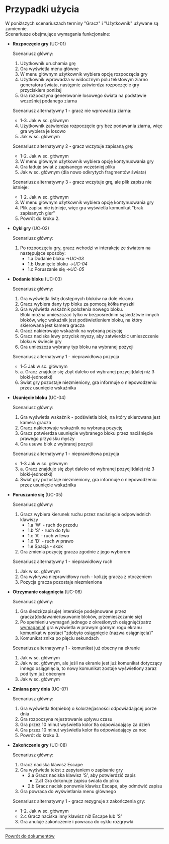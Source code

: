 # Przypadki użycia

W poniższych scenariuszach terminy "Gracz" i "Użytkownik" używane są zamiennie.\
Scenariusze obejmujące wymagania funkcjonalne:

* __Rozpoczęcie gry__ (UC-01)

    Scenariusz główny:
    1. Użytkownik uruchamia grę
    2. Gra wyświetla menu główne
    3. W menu głównym użytkownik wybiera opcję rozpoczęcia gry
    4. Użytkownik wprowadza w widocznym polu tekstowym ziarno generatora świata, następnie zatwierdza rozpoczęcie gry
       przyciskiem poniżej
    5. Gra rozpoczyna generowanie losowego świata na podstawie wcześniej podanego ziarna

    Scenariusz alternatywny 1 - gracz nie wprowadza ziarna:
    * 1-3. Jak w sc. głównym
    4. Użytkownik zatwierdza rozpoczęcie gry bez podawania ziarna, więc gra wybiera je losowo
    5. Jak w sc. głównym

    Scenariusz alternatywny 2 - gracz wczytuje zapisaną grę:
    * 1-2. Jak w sc. głównym
    3. W menu głównym użytkownik wybiera opcję kontynuowania gry
    4. Gra ładuje świat z zapisanego wcześniej pliku
    5. Jak w sc. głównym (dla nowo odkrytych fragmentów świata)

    Scenariusz alternatywny 3 - gracz wczytuje grę, ale plik zapisu nie istnieje:
    * 1-2. Jak w sc. głównym
    3. W menu głównym użytkownik wybiera opcję kontynuowania gry
    4. Plik zapisu nie istnieje, więc gra wyświetla komunikat "brak zapisanych gier"
    5. Powrót do kroku 2.

* __Cykl gry__ (UC-02)

    Scenariusz główny:
    1. Po rozpoczęciu gry, gracz wchodzi w interakcje ze światem na następujące sposoby:
        * 1.a Dodanie bloku ->_UC-03_
        * 1.b Usunięcie bloku ->_UC-04_
        * 1.c Poruszanie się ->_UC-05_

* __Dodanie bloku__ (UC-03)

    Scenariusz główny:
    1. Gra wyświetla listę dostępnych bloków na dole ekranu
    2. Gracz wybiera dany typ bloku za pomocą kółka myszki
    3. Gra wyświetla wskaźnik położenia nowego bloku.\
       Bloki można umieszczać tylko w bezpośrednim sąsiedztwie innych bloków, więc wskaźnik jest podświetleniem bloku,
       na który skierowana jest kamera gracza
    4. Gracz nakierowuje wskaźnik na wybraną pozycję
    5. Gracz naciska lewy przycisk myszy, aby zatwierdzić umieszczenie bloku w świecie gry
    6. Gra umieszcza wybrany typ bloku na wybranej pozycji

    Scenariusz alternatywny 1 - nieprawidłowa pozycja
    * 1-5 Jak w sc. głównym
    5. a. Gracz znajduje się zbyt daleko od wybranej pozycji(dalej niż 3 bloki-jednostki)
    6. Świat gry pozostaje niezmieniony, gra informuje o niepowodzeniu przez usunięcie wskaźnika

* __Usunięcie bloku__ (UC-04)

    Scenariusz główny:
    1. Gra wyświetla wskaźnik - podświetla blok, na który skierowana jest kamera gracza
    2. Gracz nakierowuje wskaźnik na wybraną pozycję
    3. Gracz potwierdza usunięcie wybranego bloku przez naciśnięcie prawego przycisku myszy
    4. Gra usuwa blok z wybranej pozycji

    Scenariusz alternatywny 1 - nieprawidłowa pozycja
    * 1-3 Jak w sc. głównym
    3. a. Gracz znajduje się zbyt daleko od wybranej pozycji(dalej niż 3 bloki-jednostki)
    4. Świat gry pozostaje niezmieniony, gra informuje o niepowodzeniu przez usunięcie wskaźnika

* __Poruszanie się__ (UC-05)

    Scenariusz główny:
    1. Gracz wybiera kierunek ruchu przez naciśnięcie odpowiednich klawiszy
        * 1.a 'W' - ruch do przodu
        * 1.b 'S' - ruch do tyłu
        * 1.c 'A' - ruch w lewo
        * 1.d 'D' - ruch w prawo
        * 1.e Spacja - skok
    2. Gra zmienia pozycję gracza zgodnie z jego wyborem

    Scenariusz alternatywny 1 - nieprawidłowy ruch
    1. Jak w sc. głównym
    2. Gra wykrywa nieprawidłowy ruch - kolizję gracza z otoczeniem
    3. Pozycja gracza pozostaje niezmieniona

* __Otrzymanie osiągnięcia__ (UC-06)

    Scenariusz główny:
    1. Gra śledzi(zapisuje) interakcje podejmowane przez gracza(dodawanie/usuwanie bloków, przemieszczanie się)
    2. Po spełnieniu wymagań jednego z określonych osiągnięć(patrz [wymagania](Requirements.md)) gra wyświetla w prawym
       górnym rogu ekranu komunikat w postaci "zdobyto osiągnięcie {nazwa osiągnięcia}"
    3. Komunikat znika po pięciu sekundach

    Scenariusz alternatywny 1 - komunikat już obecny na ekranie
    1. Jak w sc. głównym
    2. Jak w sc. głównym, ale jeśli na ekranie jest już komunikat dotyczący innego osiągnięcia, to nowy komunikat
       zostaje wyświetlony zaraz pod tym już obecnym
    3. Jak w sc. głównym

* __Zmiana pory dnia__ (UC-07)

    Scenariusz główny:
    1. Gra wyświetla tło(niebo) o kolorze/jasności odpowiadającej porze dnia
    2. Gra rozpoczyna rejestrowanie upływu czasu
    3. Gra przez 10 minut wyświetla kolor tła odpowiadający za dzień
    4. Gra przez 10 minut wyświetla kolor tła odpowiadający za noc
    5. Powrót do kroku 3.

* __Zakończenie gry__ (UC-08)

    Scenariusz główny:
    1. Gracz naciska klawisz Escape
    2. Gra wyświetla tekst z zapytaniem o zapisanie gry
        * 2.a Gracz naciska klawisz 'S', aby potwierdzić zapis
            * 2.a1 Gra dokonuje zapisu świata do pliku
        * 2.b Gracz nacisk ponownie klawisz Escape, aby odmówić zapisu
    3. Gra powraca do wyświetlania menu głównego

    Scenariusz alternatywny 1 - gracz rezygnuje z zakończenia gry:
    * 1-2. Jak w sc. głównym
    * 2.c Gracz naciska inny klawisz niż Escape lub 'S'
    3. Gra anuluje zakończenie i powraca do cyklu rozgrywki

***
[Powrót do dokumentów](Main.md)
